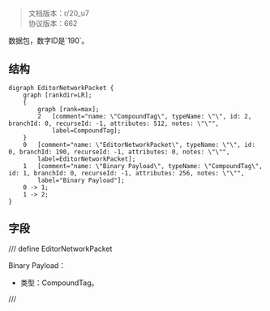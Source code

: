 # <!-- md:samp EditorNetworkPacket -->

> 文档版本：r/20_u7<br/>协议版本：662

<!-- md:samp EditorNetworkPacket -->数据包，数字ID是`190`。

## 结构

```viz
digraph EditorNetworkPacket {
	graph [rankdir=LR];
	{
		graph [rank=max];
		2	[comment="name: \"CompoundTag\", typeName: \"\", id: 2, branchId: 0, recurseId: -1, attributes: 512, notes: \"\"",
			label=CompoundTag];
	}
	0	[comment="name: \"EditorNetworkPacket\", typeName: \"\", id: 0, branchId: 190, recurseId: -1, attributes: 0, notes: \"\"",
		label=EditorNetworkPacket];
	1	[comment="name: \"Binary Payload\", typeName: \"CompoundTag\", id: 1, branchId: 0, recurseId: -1, attributes: 256, notes: \"\"",
		label="Binary Payload"];
	0 -> 1;
	1 -> 2;
}

```

## 字段

/// define
EditorNetworkPacket

Binary Payload：[<!-- md:samp CompoundTag -->](../types/compoundtag.md)

- 类型：CompoundTag。


///
